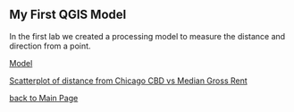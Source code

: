 ## My First QGIS Model

In the first lab we created a processing model to measure the distance and direction from a point. 

[Model](distance_from_point.model_9_12.model3) 

[Scatterplot of distance from Chicago CBD vs Median Gross Rent](Scatter_Medgrossre.html) 

[back to Main Page](index.md)

